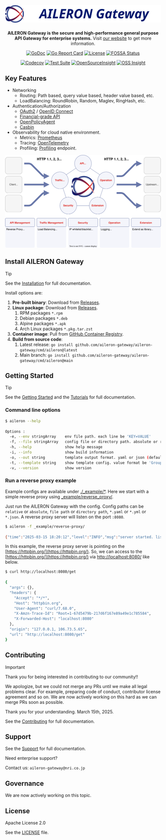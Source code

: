 <div align="center">

# ![AILERON Gateway](./docs/logo.svg)

**AILERON Gateway is the secure and high-performance general purpose API Gateway for enterprise systems.**
Visit [our website](https://aileron-gateway.github.io/) to get more information.

[![GoDoc](https://godoc.org/github.com/aileron-gateway/aileron-gateway?status.svg)](http://godoc.org/github.com/aileron-gateway/aileron-gateway)
[![Go Report Card](https://goreportcard.com/badge/github.com/aileron-gateway/aileron-gateway)](https://goreportcard.com/report/github.com/aileron-gateway/aileron-gateway)
[![License](https://img.shields.io/badge/License-Apache%202.0-yellow.svg)](./LICENSE)
[![FOSSA Status](https://app.fossa.com/api/projects/git%2Bgithub.com%2Faileron-gateway%2Faileron-gateway.svg?type=shield&issueType=license)](https://app.fossa.com/projects/git%2Bgithub.com%2Faileron-gateway%2Faileron-gateway?ref=badge_shield&issueType=license)

[![Codecov](https://codecov.io/gh/aileron-gateway/aileron-gateway/branch/main/graph/badge.svg?token=L62XLZNFLE)](https://codecov.io/gh/aileron-gateway/aileron-gateway)
[![Test Suite](https://github.com/aileron-gateway/aileron-gateway/actions/workflows/test-suite.yaml/badge.svg?branch=main)](https://github.com/aileron-gateway/aileron-gateway/actions/workflows/test-suite.yaml?query=branch%3Amain)
[![OpenSourceInsight](https://badgen.net/badge/open%2Fsource%2F/insight/cyan)](https://deps.dev/go/github.com%2Faileron-gateway%2Faileron-gateway)
[![OSS Insight](https://badgen.net/badge/OSS/Insight/orange)](https://ossinsight.io/analyze/aileron-gateway/aileron-gateway)

</div>

## Key Features

- Networking
  - Routing: Path based, query value based, header value based, etc.
  - LoadBalancing: RoundRobin, Random, Maglev, RingHash, etc.
- Authentication/Authorization
  - [OAuth2](https://oauth.net/2/) / [OpenID Connect](https://openid.net/developers/how-connect-works/)
  - [Financial-grade API](https://openid.net/wg/fapi/)
  - [OpenPolicyAgent](https://www.openpolicyagent.org/)
  - [Casbin](https://casbin.org/)
- Observability for cloud native environment.
  - Metrics: [Prometheus](https://prometheus.io/)
  - Tracing: [OpenTelemetry](https://opentelemetry.io/)
  - Profiling: [Profiling](https://go.dev/blog/pprof) endpoint.

![features.svg](docs/features.svg)

## Install AILERON Gateway

> [!TIP]
> See the [Installation](https://aileron-gateway.github.io/docs/installation/) for full documentation.

Install options are:

1. **Pre-built binary**: Download from [Releases](https://github.com/aileron-gateway/aileron-gateway/releases).
2. **Linux package**: Download from [Releases](https://github.com/aileron-gateway/aileron-gateway/releases).
   1. RPM packages `*.rpm`
   2. Debian packages `*.deb`
   3. Alpine packages `*.apk`
   4. Arch Linux packages `*.pkg.tar.zst`
3. **Container image**: Pull from [GitHub Container Registry](https://github.com/aileron-gateway/aileron-gateway/pkgs/container/aileron-gateway%2Faileron).
4. **Build from source code**:
   1. Latest release: `go install github.com/aileron-gateway/aileron-gateway/cmd/aileron@latest`
   2. Main branch: `go install github.com/aileron-gateway/aileron-gateway/cmd/aileron@main`

## Getting Started

> [!TIP]
> See the [Getting Started](https://aileron-gateway.github.io/docs/getting-started/) and the [Tutorials](https://aileron-gateway.github.io/docs/tutorials/) for full documentation.

### Command line options

```bash
$ aileron --help

Options :
  -e, --env stringArray    env file path. each line be 'KEY=VALUE'
  -f, --file stringArray   config file or directory path. absolute or relative
  -h, --help               show help message
  -i, --info               show build information
  -o, --out string         template output format. yaml or json (default "yaml")
  -t, --template string    show template config. value format be 'Group/Version/Kind(/Namespace/Name)'
  -v, --version            show version
```

### Run a reverse proxy example

Example configs are available under [./_example/*](./_example/).
Here we start with a simple reverse proxy using [_example/reverse_proxy/](_example/reverse_proxy/).

Just run the AILERON Gateway with the config.
Config paths can be `relative` or `absolute`, `file path` or `directory path`, `*.yaml` or `*.yml` or `*.json`.
A reverse proxy server will listen on the port `:8080`.

```bash
$ aileron -f _example/reverse-proxy/

{"time":"2025-03-15 18:20:12","level":"INFO","msg":"server started. listening on [::]:8080","datetime":{"date":"2025-03-15","time":"18:20:12.556","zone":"Local"},"location":{"file":"httpserver/server.go","func":"httpserver.(*runner).Run","line":56}}
```

In this example, the reverse proxy server is pointing on the [https://httpbin.org/](https://httpbin.org/).
So, we can access to the [https://httpbin.org/](https://httpbin.org/) via [http://localhost:8080/](http://localhost:8080/) like below.

```bash
$ curl http://localhost:8080/get

{
  "args": {},
  "headers": {
    "Accept": "*/*",
    "Host": "httpbin.org",
    "User-Agent": "curl/7.68.0",
    "X-Amzn-Trace-Id": "Root=1-67d5479b-217d6f167e89a49e1c785584",
    "X-Forwarded-Host": "localhost:8080"
  },
  "origin": "127.0.0.1, 106.73.5.65",
  "url": "http://localhost:8080/get"
}
```

## Contributing

> [!IMPORTANT]
> Thank you for being interested in contributing to our community!!
>
> We apologize, but we could not merge any PRs until we make all legal problems clear.
> For example, preparing code of conduct, contributor license agreement and so on.
> We are now actively working on this hard as we can merge PRs soon as possible.
>
> Thank you for your understanding. March 15th, 2025.

See the [Contributing](https://aileron-gateway.github.io/community/contributing/) for full documentation.

## Support

See the [Support](https://aileron-gateway.github.io/community/support/) for full documentation.

Need enterprise support?

Contact us: `aileron-gateway@nri.co.jp`

## Governance

We are now actively working on this topic.

## License

Apache License 2.0

See the [LICENSE](./LICENSE) file.
